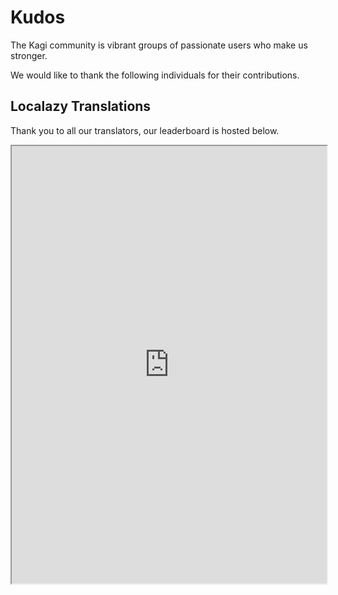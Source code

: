 # Kudos

The Kagi community is  vibrant groups of passionate users who make us stronger.

We would like to thank the following individuals for their contributions.

## Localazy Translations

Thank you to all our translators, our leaderboard is hosted below.

<iframe
  src="https://localazy.com/leaderboards/projects/kagi-search"
  style="width:100%; height:700px;"
></iframe>

